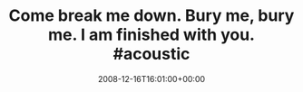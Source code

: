 ---
retweeted: false
source: <a href="http://twitter.com" rel="nofollow">Twitter Web Client</a>
entities:
  hashtags:
  - text: acoustic
    indices:
    - '62'
    - '71'
  - text: alternatives
    indices:
    - '72'
    - '85'
  symbols: []
  user_mentions: []
  urls: []
display_text_range:
- '0'
- '85'
favorite_count: '0'
id_str: '1060836810'
truncated: false
retweet_count: '0'
id: '1060836810'
created_at: Tue Dec 16 16:01:00 +0000 2008
favorited: false
full_text: |-
  Come break me down.
  Bury me, bury me.
  I am finished with you. #acoustic #alternatives
lang: en
tags:
- acoustic
- alternatives
- pesos/twitter
date: '2008-12-16T16:01:00+00:00'
src: https://twitter.com/bascht/status/1060836810
original_url: https://twitter.com/bascht/status/1060836810
type: twitter_tweet
text: |-
  Come break me down.
  Bury me, bury me.
  I am finished with you. #acoustic #alternatives
title: |-
  Come break me down.
  Bury me, bury me.
  I am finished with you. #acoustic

---